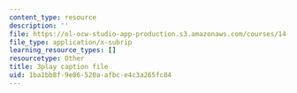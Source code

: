```yaml
---
content_type: resource
description: ''
file: https://ol-ocw-studio-app-production.s3.amazonaws.com/courses/14-01-principles-of-microeconomics-fall-2018/1ba1bb8f9e86520aafbce4c3a265fc84_ufrYzoR_4xE.vtt
file_type: application/x-subrip
learning_resource_types: []
resourcetype: Other
title: 3play caption file
uid: 1ba1bb8f-9e86-520a-afbc-e4c3a265fc84
---
```

